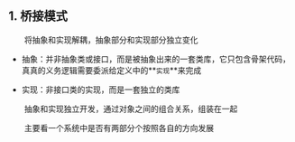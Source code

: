 
<h2 id='1'>1. 桥接模式</h2>

&ensp;&ensp;&ensp;&ensp;将抽象和实现解耦，抽象部分和实现部分独立变化

- 抽象：并非抽象类或接口，而是被抽象出来的一套类库，它只包含骨架代码，真真的义务逻辑需要委派给定义中的**`实现`**来完成

- 实现：非接口类的实现，而是一套独立的类库


&ensp;&ensp;&ensp;&ensp;抽象和实现独立开发，通过对象之间的组合关系，组装在一起

&ensp;&ensp;&ensp;&ensp;主要看一个系统中是否有两部分个按照各自的方向发展
